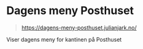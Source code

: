 # Dagens meny Posthuset

> https://dagens-meny-posthuset.julianjark.no/

Viser dagens meny for kantinen på Posthuset
